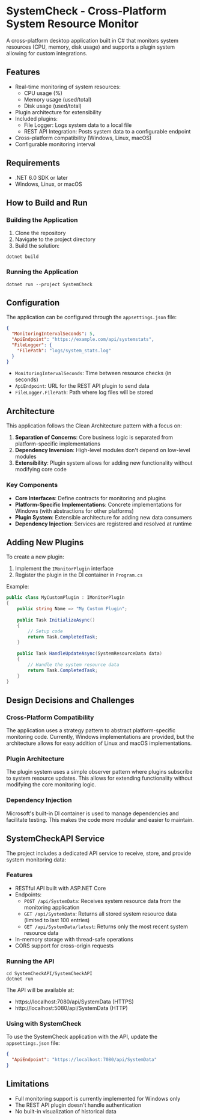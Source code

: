 # SystemCheck - Cross-Platform System Resource Monitor

A cross-platform desktop application built in C# that monitors system resources (CPU, memory, disk usage) and supports a plugin system allowing for custom integrations.

## Features

- Real-time monitoring of system resources:
  - CPU usage (%)
  - Memory usage (used/total)
  - Disk usage (used/total)
- Plugin architecture for extensibility
- Included plugins:
  - File Logger: Logs system data to a local file
  - REST API Integration: Posts system data to a configurable endpoint
- Cross-platform compatibility (Windows, Linux, macOS)
- Configurable monitoring interval

## Requirements

- .NET 6.0 SDK or later
- Windows, Linux, or macOS

## How to Build and Run

### Building the Application

1. Clone the repository
2. Navigate to the project directory
3. Build the solution:

```
dotnet build
```

### Running the Application

```
dotnet run --project SystemCheck
```

## Configuration

The application can be configured through the `appsettings.json` file:

```json
{
  "MonitoringIntervalSeconds": 5,
  "ApiEndpoint": "https://example.com/api/systemstats",
  "FileLogger": {
    "FilePath": "logs/system_stats.log"
  }
}
```

- `MonitoringIntervalSeconds`: Time between resource checks (in seconds)
- `ApiEndpoint`: URL for the REST API plugin to send data
- `FileLogger.FilePath`: Path where log files will be stored

## Architecture

This application follows the Clean Architecture pattern with a focus on:

1. **Separation of Concerns**: Core business logic is separated from platform-specific implementations
2. **Dependency Inversion**: High-level modules don't depend on low-level modules
3. **Extensibility**: Plugin system allows for adding new functionality without modifying core code

### Key Components

- **Core Interfaces**: Define contracts for monitoring and plugins
- **Platform-Specific Implementations**: Concrete implementations for Windows (with abstractions for other platforms)
- **Plugin System**: Extensible architecture for adding new data consumers
- **Dependency Injection**: Services are registered and resolved at runtime

## Adding New Plugins

To create a new plugin:

1. Implement the `IMonitorPlugin` interface
2. Register the plugin in the DI container in `Program.cs`

Example:

```csharp
public class MyCustomPlugin : IMonitorPlugin
{
    public string Name => "My Custom Plugin";
    
    public Task InitializeAsync()
    {
        // Setup code
        return Task.CompletedTask;
    }
    
    public Task HandleUpdateAsync(SystemResourceData data)
    {
        // Handle the system resource data
        return Task.CompletedTask;
    }
}
```

## Design Decisions and Challenges

### Cross-Platform Compatibility

The application uses a strategy pattern to abstract platform-specific monitoring code. Currently, Windows implementations are provided, but the architecture allows for easy addition of Linux and macOS implementations.

### Plugin Architecture

The plugin system uses a simple observer pattern where plugins subscribe to system resource updates. This allows for extending functionality without modifying the core monitoring logic.

### Dependency Injection

Microsoft's built-in DI container is used to manage dependencies and facilitate testing. This makes the code more modular and easier to maintain.

## SystemCheckAPI Service

The project includes a dedicated API service to receive, store, and provide system monitoring data:

### Features

- RESTful API built with ASP.NET Core
- Endpoints:
  - `POST /api/SystemData`: Receives system resource data from the monitoring application
  - `GET /api/SystemData`: Returns all stored system resource data (limited to last 100 entries)
  - `GET /api/SystemData/latest`: Returns only the most recent system resource data
- In-memory storage with thread-safe operations
- CORS support for cross-origin requests

### Running the API

```
cd SystemCheckAPI/SystemCheckAPI
dotnet run
```

The API will be available at:
- https://localhost:7080/api/SystemData (HTTPS)
- http://localhost:5080/api/SystemData (HTTP)

### Using with SystemCheck

To use the SystemCheck application with the API, update the `appsettings.json` file:

```json
{
  "ApiEndpoint": "https://localhost:7080/api/SystemData"
}
```

## Limitations

- Full monitoring support is currently implemented for Windows only
- The REST API plugin doesn't handle authentication
- No built-in visualization of historical data